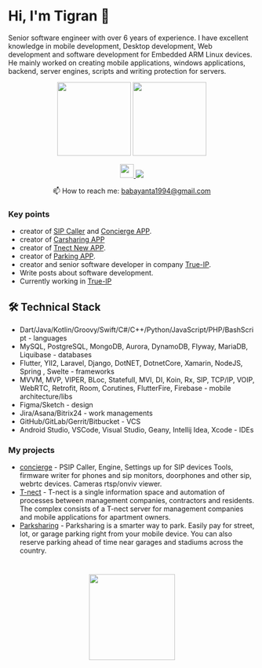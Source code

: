 # Hi, I'm Tigran 👋
Senior software engineer with over 6 years of experience. 
I have excellent knowledge in mobile development, Desktop development, Web development and software development for Embedded ARM Linux devices.
He mainly worked on creating mobile applications, windows applications, backend, server engines, scripts and writing protection for servers.

<p align='center'>
   <a href="https://github-readme-stats.vercel.app/api?username=babayanta1994&show_icons=true&count_private=true"><img
           height=150
           src="https://github-readme-stats.vercel.app/api?username=babayanta1994&show_icons=true&count_private=true"/></a>
   <a href="https://github.com/babayanta1994/github-readme-stats"><img height=150
                                                                  src="https://github-readme-stats.vercel.app/api/top-langs/?username=babayanta1994&layout=compact"/></a>
</p>

<p align='center'>
   <a href="https://hh.ru/resume/d36a00beff082ae4890039ed1f76544f523535">
       <img src="https://encrypted-tbn0.gstatic.com/images?q=tbn:ANd9GcQc5JEMX_cW9Yf_lk0NiBJPLclaY4KHAexnhQ&usqp=CAU" height=28/>
   </a>
  
   <a href="https://t.me/babayan_tigran">
       <img src="https://img.shields.io/badge/Telegram-2CA5E0?style=for-the-badge&logo=telegram&logoColor=white"/>
   </a>
<p align='center'>
   📫 How to reach me: <a href='mailto:babayanta1994@gmail.com'>babayanta1994@gmail.com</a>
</p>


### Key points
*   creator of [SIP Caller](https://github.com/babayanta1994/Caller-Mobile-Android-64bits) and [Concierge APP](https://github.com/babayanta1994/concierge).
*   creator of [Carsharing APP](https://github.com/babayanta1994/car_owner) 
*   creator of [Tnect New APP](https://github.com/babayanta1994/tnect_flutter).
*   creator of [Parking APP](https://github.com/babayanta1994/parking).
*   creator and senior software developer in company [True-IP](http://true-ip.eu/). 
*   Write posts about software development.
*   Currently working in [True-IP](http://true-ip.ru/)

## 🛠 Technical Stack
*   Dart/Java/Kotlin/Groovy/Swift/C#/C++/Python/JavaScript/PHP/BashScript - languages
*   MySQL, PostgreSQL, MongoDB, Aurora, DynamoDB, Flyway, MariaDB, Liquibase - databases
*   Flutter, YII2, Laravel, Django, DotNET, DotnetCore, Xamarin, NodeJS, Spring , Swelte - frameworks
*   MVVM, MVP, VIPER, BLoc, Statefull, MVI, DI, Koin, Rx, SIP, TCP/IP, VOIP, WebRTC, Retrofit, Room, Corutines, FlutterFire, Firebase - mobile architecture/libs
*   Figma/Sketch - design
*   Jira/Asana/Bitrix24 - work managements
*   GitHub/GitLab/Gerrit/Bitbucket - VCS
*   Android Studio, VSCode, Visual Studio, Geany, Intellij Idea, Xcode - IDEs


### My projects

*   [concierge](https://github.com/babayanta1994/concierge) - PSIP Caller, Engine, Settings up for SIP devices Tools, firmware writer for phones and sip monitors, doorphones and other sip, webrtc devices. Cameras rtsp/onviv viewer.
*   [T-nect](https://github.com/babayanta1994/t_nect) - T-nect is a single information space and automation of processes between management companies, contractors and residents. The complex consists of a T-nect server for management companies and mobile applications for apartment owners.
*   [Parksharing](https://github.com/babayanta1994/parking) - Parksharing is a smarter way to park. Easily pay for street, lot, or garage parking right from your mobile device. You can also reserve parking ahead of time near garages and stadiums across the country.

<div align="center" style="margin: 40px 0">
   <a href="https://github.com/babayanta1994/github-profile-views-counter">
       <img width="175px" src="https://komarev.com/ghpvc/?username=romankh3&color=DE002D">
   </a>
</div>
